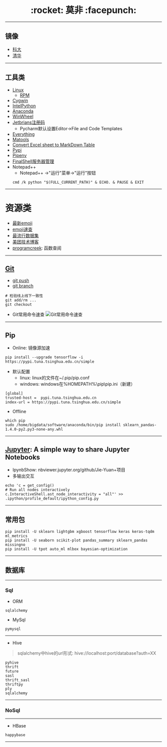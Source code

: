 <h1 align = "center">:rocket: 莫非 :facepunch:</h1>

---
## 镜像
- [科大][88]
- [清华][888]
---
## 工具类
- [Linux][0]
    - [RPM][5]
- [Cygwin][8]
- [IntelPython][1]
- [Anaconda][2]
- [WinWheel][3]
- [Jetbrians注册码][6]
    - Pycharm默认设置Editor->File and Code Templates
- [Everything][9]
- [Matools][13]
- [Convert Excel sheet to MarkDown Table][15]
- [Pypi][18]
- [Pipenv][21]
- [FinalShell服务器管理][22]
- Notepad++
    - Notepad++ ->"运行"菜单->"运行"按钮
    ```
    cmd /k python "$(FULL_CURRENT_PATH)" & ECHO. & PAUSE & EXIT
    ```
---

# 资源类
- [最新emoji][16]
- [emoji速查][17]
- [最流行数据集][12]
- [美团技术博客][4]
- [programcreek][20]: 函数查阅
---
## [Git][19]
- [git push][7]
- [git branch][14]
```
# 检验线上线下一致性
git add/rm ...
git checkout
```
- Git常用命令速查
![Git常用命令速查][11]

---
## Pip
- Online: 镜像源加速
```
pip install --upgrade tensorflow -i https://pypi.tuna.tsinghua.edu.cn/simple
```

- 默认配置
    - linux: linux的文件在~/.pip/pip.conf
    - windows: windows在%HOMEPATH%\pip\pip.ini（新建）
```
[global]
trusted-host =  pypi.tuna.tsinghua.edu.cn
index-url = https://pypi.tuna.tsinghua.edu.cn/simple
```

- Offline
```
which pip
sudo /home/bigdata/software/anaconda/bin/pip install sklearn_pandas-1.4.0-py2.py3-none-any.whl
```
---

## [Jupyter][10]: A simple way to share Jupyter Notebooks
- IpynbShow: nbviewer.jupyter.org/github/Jie-Yuan+项目
- 多输出交互
```
echo 'c = get_config()
# Run all nodes interactively
c.InteractiveShell.ast_node_interactivity = "all"' >> .ipython/profile_default/ipython_config.py
```
---
## 常用包
```shell
pip install -U sklearn lightgbm xgboost tensorflow keras keras-tqdm ml_metrics 
pip install -U seaborn scikit-plot pandas_summary sklearn_pandas missingno
pip install -U tpot auto_ml mlbox bayesian-optimization
```
---

## 数据库
---
### Sql
- ORM
```
sqlalchemy
```
- MySql
```
pymysql
```
---
- Hive
> sqlalchemy中hive的url形式: hive://localhost:port/database?auth=XX
```
pyhive
thrift
future
sasl
thrift_sasl
thriftpy
ply
sqlalchemy
```
---
### NoSql
---
- HBase
```
happybase
```



---
[0]: https://jaywcjlove.github.io/linux-command/
[1]: https://registrationcenter.intel.com/en/products/postregistration/?sn=CTGC-JS77PNXP&EmailID=313303303%40qq.com&Sequence=2053363&dnld=t
[2]: https://mirrors.tuna.tsinghua.edu.cn/anaconda/archive/
[3]: http://www.lfd.uci.edu/~gohlke/pythonlibs/
[4]: https://tech.meituan.com/
[5]: http://rpmfind.net/linux/rpm2html/search.php
[6]: http://xidea.online
[7]: http://www.cnblogs.com/qianqiannian/p/6008140.html
[8]: http://www.cygwin.com/
[9]: http://www.voidtools.com/
[10]: http://nbviewer.jupyter.org/
[11]: http://chuantu.biz/t5/162/1502091545x1884350018.jpg
[12]: http://archive.ics.uci.edu/ml/index.php
[13]: http://www.matools.com/
[14]: http://blog.csdn.net/arkblue/article/details/9568249/
[15]: https://github.com/fanfeilong/exceltk
[16]: https://emojipedia.org/
[17]: https://www.webpagefx.com/tools/emoji-cheat-sheet/
[18]: https://pypi.tuna.tsinghua.edu.cn/simple/
[19]: https://mp.weixin.qq.com/s/6kuJuJCng8AWVAlSYl1RrA
[88]: https://mirrors.ustc.edu.cn/
[888]: https://mirrors.tuna.tsinghua.edu.cn
[20]: https://www.programcreek.com/
[21]: http://blog.csdn.net/dream_allday/article/details/60467131
[22]: http://www.hostbuf.com/t/988.html
